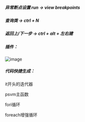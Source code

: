 ##### 异常断点设置 run -> view breakpoints

##### 查询类 -> ctrl + N

##### 返回上/下一步 -> ctrl + alt + 左右建

##### 插件：
![image](https://note.youdao.com/yws/public/resource/c5be5802daf0385d18fbdfde57d959e9/xmlnote/109F63B10CD34C849E7ABC57F15E651B/6843)

##### 代码快捷生成：

it开头的迭代器

psvm主函数

fori循环

foreach增强循环

